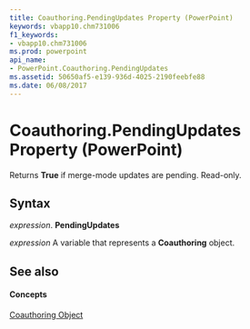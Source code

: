 ```yaml
---
title: Coauthoring.PendingUpdates Property (PowerPoint)
keywords: vbapp10.chm731006
f1_keywords:
- vbapp10.chm731006
ms.prod: powerpoint
api_name:
- PowerPoint.Coauthoring.PendingUpdates
ms.assetid: 50650af5-e139-936d-4025-2190feebfe88
ms.date: 06/08/2017
---
```



# Coauthoring.PendingUpdates Property (PowerPoint)

Returns  **True** if merge-mode updates are pending. Read-only.


## Syntax

 _expression_. **PendingUpdates**

 _expression_ A variable that represents a **Coauthoring** object.


## See also


#### Concepts


[Coauthoring Object](PowerPoint.Coauthoring.md)

